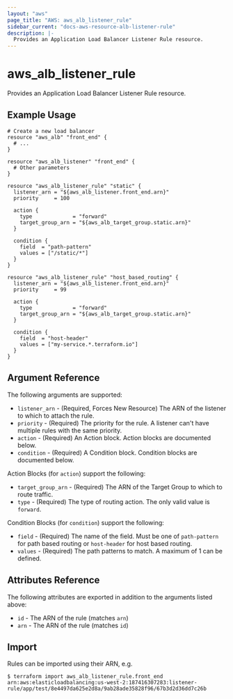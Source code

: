 ```yaml
---
layout: "aws"
page_title: "AWS: aws_alb_listener_rule"
sidebar_current: "docs-aws-resource-alb-listener-rule"
description: |-
  Provides an Application Load Balancer Listener Rule resource.
---
```


# aws\_alb\_listener\_rule

Provides an Application Load Balancer Listener Rule resource.

## Example Usage

```hcl
# Create a new load balancer
resource "aws_alb" "front_end" {
  # ...
}

resource "aws_alb_listener" "front_end" {
  # Other parameters
}

resource "aws_alb_listener_rule" "static" {
  listener_arn = "${aws_alb_listener.front_end.arn}"
  priority     = 100

  action {
    type             = "forward"
    target_group_arn = "${aws_alb_target_group.static.arn}"
  }

  condition {
    field  = "path-pattern"
    values = ["/static/*"]
  }
}

resource "aws_alb_listener_rule" "host_based_routing" {
  listener_arn = "${aws_alb_listener.front_end.arn}"
  priority     = 99

  action {
    type             = "forward"
    target_group_arn = "${aws_alb_target_group.static.arn}"
  }

  condition {
    field  = "host-header"
    values = ["my-service.*.terraform.io"]
  }
}

```

## Argument Reference

The following arguments are supported:

* `listener_arn` - (Required, Forces New Resource) The ARN of the listener to which to attach the rule.
* `priority` - (Required) The priority for the rule. A listener can't have multiple rules with the same priority.
* `action` - (Required) An Action block. Action blocks are documented below.
* `condition` - (Required) A Condition block. Condition blocks are documented below.

Action Blocks (for `action`) support the following:

* `target_group_arn` - (Required) The ARN of the Target Group to which to route traffic.
* `type` - (Required) The type of routing action. The only valid value is `forward`.

Condition Blocks (for `condition`) support the following:

* `field` - (Required) The name of the field. Must be one of `path-pattern` for path based routing or `host-header` for host based routing.
* `values` - (Required) The path patterns to match. A maximum of 1 can be defined.

## Attributes Reference

The following attributes are exported in addition to the arguments listed above:

* `id` - The ARN of the rule (matches `arn`)
* `arn` - The ARN of the rule (matches `id`)

## Import

Rules can be imported using their ARN, e.g.

```
$ terraform import aws_alb_listener_rule.front_end arn:aws:elasticloadbalancing:us-west-2:187416307283:listener-rule/app/test/8e4497da625e2d8a/9ab28ade35828f96/67b3d2d36dd7c26b
```
